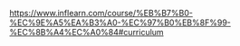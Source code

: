 https://www.inflearn.com/course/%EB%B7%B0-%EC%9E%A5%EA%B3%A0-%EC%97%B0%EB%8F%99-%EC%8B%A4%EC%A0%84#curriculum



